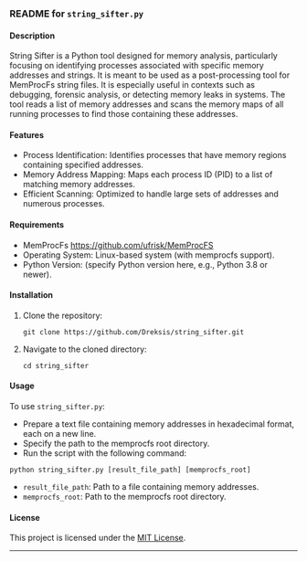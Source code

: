 ### README for `string_sifter.py`

#### Description
String Sifter is a Python tool designed for memory analysis, particularly focusing on identifying processes associated with specific memory addresses and strings. It is meant to be used as a post-processing tool for MemProcFs string files. It is especially useful in contexts such as debugging, forensic analysis, or detecting memory leaks in systems. The tool reads a list of memory addresses and scans the memory maps of all running processes to find those containing these addresses.

#### Features
- Process Identification: Identifies processes that have memory regions containing specified addresses.
- Memory Address Mapping: Maps each process ID (PID) to a list of matching memory addresses.
- Efficient Scanning: Optimized to handle large sets of addresses and numerous processes.

#### Requirements
- MemProcFs https://github.com/ufrisk/MemProcFS 
- Operating System: Linux-based system (with memprocfs support).
- Python Version: (specify Python version here, e.g., Python 3.8 or newer).

#### Installation
1. Clone the repository:
   ```
   git clone https://github.com/Dreksis/string_sifter.git
   ```
2. Navigate to the cloned directory:
   ```
   cd string_sifter
   ```

#### Usage
To use `string_sifter.py`:
- Prepare a text file containing memory addresses in hexadecimal format, each on a new line.
- Specify the path to the memprocfs root directory.
- Run the script with the following command:
```
python string_sifter.py [result_file_path] [memprocfs_root]
```
- `result_file_path`: Path to a file containing memory addresses.
- `memprocfs_root`: Path to the memprocfs root directory.

#### License
This project is licensed under the [MIT License](LICENSE.md).

---

